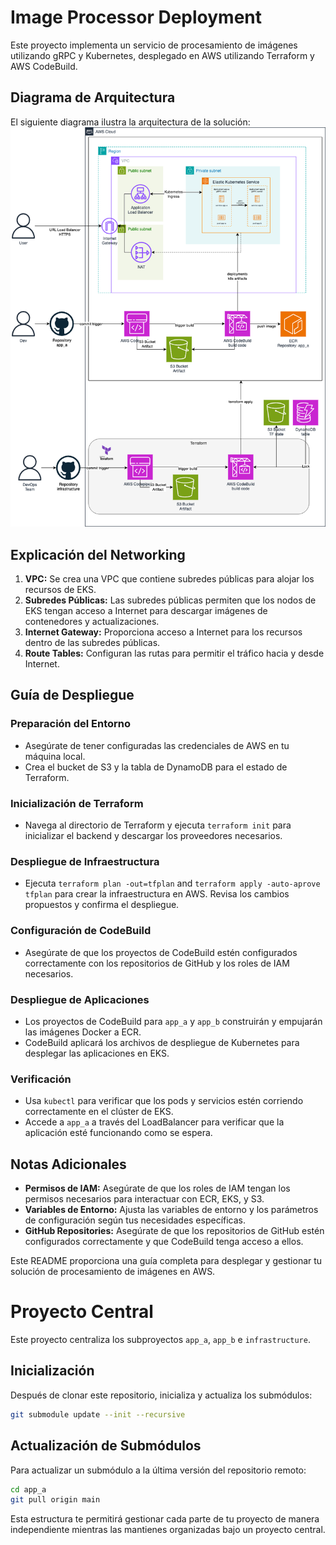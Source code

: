 # Image Processor Deployment

Este proyecto implementa un servicio de procesamiento de imágenes utilizando gRPC y Kubernetes, desplegado en AWS utilizando Terraform y AWS CodeBuild.

## Diagrama de Arquitectura

El siguiente diagrama ilustra la arquitectura de la solución:
![Diagrama de Arquitectura](diagram/architecture.png)



## Explicación del Networking

1. **VPC:** Se crea una VPC que contiene subredes públicas para alojar los recursos de EKS.
2. **Subredes Públicas:** Las subredes públicas permiten que los nodos de EKS tengan acceso a Internet para descargar imágenes de contenedores y actualizaciones.
3. **Internet Gateway:** Proporciona acceso a Internet para los recursos dentro de las subredes públicas.
4. **Route Tables:** Configuran las rutas para permitir el tráfico hacia y desde Internet.

## Guía de Despliegue

### Preparación del Entorno

- Asegúrate de tener configuradas las credenciales de AWS en tu máquina local.
- Crea el bucket de S3 y la tabla de DynamoDB para el estado de Terraform.

### Inicialización de Terraform

- Navega al directorio de Terraform y ejecuta `terraform init` para inicializar el backend y descargar los proveedores necesarios.

### Despliegue de Infraestructura

- Ejecuta `terraform plan -out=tfplan` and `terraform apply -auto-aprove tfplan` para crear la infraestructura en AWS. Revisa los cambios propuestos y confirma el despliegue.

### Configuración de CodeBuild

- Asegúrate de que los proyectos de CodeBuild estén configurados correctamente con los repositorios de GitHub y los roles de IAM necesarios.

### Despliegue de Aplicaciones

- Los proyectos de CodeBuild para `app_a` y `app_b` construirán y empujarán las imágenes Docker a ECR.
- CodeBuild aplicará los archivos de despliegue de Kubernetes para desplegar las aplicaciones en EKS.

### Verificación

- Usa `kubectl` para verificar que los pods y servicios estén corriendo correctamente en el clúster de EKS.
- Accede a `app_a` a través del LoadBalancer para verificar que la aplicación esté funcionando como se espera.

## Notas Adicionales

- **Permisos de IAM:** Asegúrate de que los roles de IAM tengan los permisos necesarios para interactuar con ECR, EKS, y S3.
- **Variables de Entorno:** Ajusta las variables de entorno y los parámetros de configuración según tus necesidades específicas.
- **GitHub Repositories:** Asegúrate de que los repositorios de GitHub estén configurados correctamente y que CodeBuild tenga acceso a ellos.

Este README proporciona una guía completa para desplegar y gestionar tu solución de procesamiento de imágenes en AWS.


# Proyecto Central

Este proyecto centraliza los subproyectos `app_a`, `app_b` e `infrastructure`.

## Inicialización

Después de clonar este repositorio, inicializa y actualiza los submódulos:

```bash
git submodule update --init --recursive
```
## Actualización de Submódulos
Para actualizar un submódulo a la última versión del repositorio remoto:

```bash
cd app_a
git pull origin main
```

Esta estructura te permitirá gestionar cada parte de tu proyecto de manera independiente mientras las mantienes organizadas bajo un proyecto central.